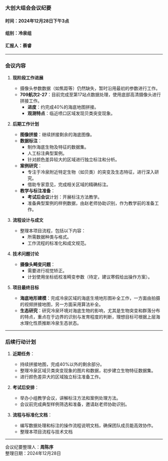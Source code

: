 ### 大创大组会会议纪要  
#### 时间：2024年12月28日下午3点  
#### 组别：冷泉组  
#### 汇报人：蔡睿  

---

### **会议内容**  

1. **现阶段工作进展**  
   - 摄像头参数数据（如焦距等）仍然缺失，暂时沿用最初的参数进行工作。  
   - **709航次2-27**：目前完成至第17站点数据处理，使用底部高清摄像头进行拼接工作。  
     - **进度**：约完成40%的海底地图拼接。  
     - **观测特点**：临近喷口区域发现贝类突变现象。  

2. **后期工作计划**  
   - **图像拼接**：继续拼接剩余的海底图像。  
   - **数据标注**：
     - 制作海底生物及特征的数据集。  
     - 人工标注典型案例。  
     - 针对颜色差异较大的区域进行独立标注和分析。  
   - **案例研究**：  
     - 专注于冷泉附近特定生物（如贝类）的突变及生态特征，进行深入研究。  
     - 借助专家意见，完成相关区域的精确标注。  
   - **教学与标注准备**：
     - **考试后会议**计划：开展标注方法教学。  
     - 准备典型案例的样例数据，由赵老师协助识别，作为教学前的准备工作。  

3. **流程设计与成文**  
   - 整理本项目流程，包括以下内容：
     - 所需数据种类与格式。
     - 工作流程的标准化和成文规范。 

4. **技术问题讨论**  
   - **摄像头畸变问题**：  
     - 需要进行视觉矫正。  
     - 计划使用坐标纸校准畸变参数（待定，建议寒假给出操作方案）。  

5. **项目最终目标**  
   - **海底地形建模**：完成冷泉区域的海底生境地形图补全工作，一方面由拍摄的视频拼接地图，另一方面采用算法补全。  
   - **生态研究**：研究冷泉环境对海底生物的影响，尤其是生物突变和群落分布的特点，重点在于边界的识别与发育程度的判断，理想目标可根据上层海水理化性质推断冷泉生态状态。  

---

### **后续行动计划**  
1. **近期任务**：
   - 持续拼接地图，完成40%以外的剩余部分。  
   - 整理冷泉区域贝类突变现象的图片和数据，初步建立生物特征数据集。  
   - 进行颜色差异大的区域独立标注准备工作。  

2. **考试后安排**：
   - 举办小组教学会议，讲解标注方法和案例处理方法。  
   - 会议前完成典型样例筛选和准备，邀请赵老师协助识别。  

3. **流程与标准化文档**：
   - 编写数据处理和标注的操作流程说明文档，确保团队成员能高效协作。
   - 整理本项目流程与技术文档 

---

会议纪要整理人：**周陈序**  
整理日期：2024年12月28日  

